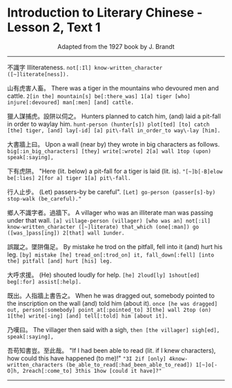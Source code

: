# Introduction to Literary Chinese - Lesson 2, Text 1

<center>Adapted from the 1927 book by J. Brandt</center>

---

不識字
Illiterateness.
`not[:Il] know-written_character ([~]literate[ness]).`

山有虎害人畜。
There was a tiger in the mountains who devoured men and cattle.
`2[in the] mountain[s] be[:there_was] 1[a] tiger [who] injure[:devoured] man[:men] [and] cattle.`

獵人謀捕虎。設阱以伺之。
Hunters planned to catch him, (and) laid a pit-fall in order to waylay him.
`hunt-person (hunter[s]) plot[ted] [to] catch [the] tiger, [and] lay[-id] [a] pit\-fall in_order_to way\-lay [him].`

大書牆上曰。
Upon a wall (near by) they wrote in big characters as follows.
`big[:in_big_characters] [they] write[:wrote] 2[a] wall 1top (upon) speak[:saying],`

下有虎阱。
"Here (lit. below) a pit-fall for a tiger is laid (lit. is).
`"[~]b[-B]elow be[:lies] 2[for a] tiger 1[a] pit\-fall.`

行人止步。
(Let) passers-by be careful".
`[Let] go-person (passer[s]-by) stop-walk (be_careful)."`

鄉人不識字者。過牆下。
A villager who was an illiterate man was passing under that wall.
`[a] village-person (villager) [who was an] not[:il] know-written_character ([~]literate) that_which (one[:man]) go ([was_]pass[ing]) 2[that] wall 1under.`

誤蹴之。墜阱傷足。
By mistake he trod on the pitfall, fell into it (and) hurt his leg.
`[by] mistake [he] tread_on[:trod_on] it, fall_down[:fell] [into the] pitfall [and] hurt [his] leg.`

大呼求援。
(He) shouted loudly for help.
`[he] 2loud[ly] 1shout[ed] beg[:for] assist[:help].`

既出。人指牆上書告之。
When he was dragged out, somebody pointed to the inscription on the wall (and) told him (about it).
`once [he was dragged] out, person[:somebody] point_at[:pointed_to] 3[the] wall 2top (on) 1[the] write[-ing] [and] tell[:told] him [about it].`

乃嘆曰。
The villager then said with a sigh,
`then [the villager] sigh[ed], speak[:saying],`

吾苟知書豈。至此哉。
"If I had been able to read (lit. if I knew characters), how could this have happened (to me)!"
`"3I 2if [only] 4know-written_characters (be_able_to_read[:had_been_able_to_read]) 1[~]o[-O]h, 2reach[:come_to] 3this 1how [could it have]?"`

---
